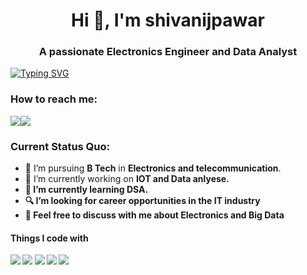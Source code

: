<h1 align="center">Hi 👋, I'm shivanijpawar</h1>
<h3 align="center">A passionate Electronics Engineer and Data Analyst  </h3>

[![Typing SVG](https://readme-typing-svg.herokuapp.com?vCenter=true&width=500&lines=Electronics+engineer;Data+Analyst)](https://git.io/typing-svg)

### How to reach me: 
<a href="mailto: shivanijpawar2003@gmail.com">
<img src="https://img.shields.io/badge/-shivanijpawar2003@gmail.com-7B83EB?&style=for-the-badge&logo=Microsoft-outlook&logoColor=white" ></a><a href="https://www.linkedin.com/in/shivani-pawar-348ab8269/"><img src="https://img.shields.io/badge/shivani%230077B5.svg?&style=for-the-badge&logo=linkedin&logoColor=white" ></a> 




### Current Status Quo:

- 💼 I’m pursuing <strong>B Tech</strong> in <strong> Electronics and telecommunication</strong>.
- 🔭 I’m currently working on <strong>IOT and <strong> Data anlyese</strong>.
- 🌱 I’m currently learning <strong>DSA</strong>.
- 🔍 I’m looking for career opportunities in the <strong>IT</strong> industry
- 💬 Feel free to discuss with me about <strong> Electronics and Big Data</strong>




#### Things I code with
<img src="https://img.shields.io/badge/c++%20-%2300599C.svg?&style=for-the-badge&logo=c%2B%2B&logoColor=white"> <img src="https://img.shields.io/badge/python%20-%2314354C.svg?&style=for-the-badge&logo=python&logoColor=white">    <img src="https://img.shields.io/badge/javascript%20-%23323330.svg?&style=for-the-badge&logo=javascript&logoColor=%23F7DF1E"> <img src="https://img.shields.io/badge/git%20-%23F05032.svg?&style=for-the-badge&logo=git&logoColor=white"/>   <img src="http://img.shields.io/badge/-VS%20Code-000000?style=for-the-badge&logo=Visual-studio-code&logoColor=blue"> 

